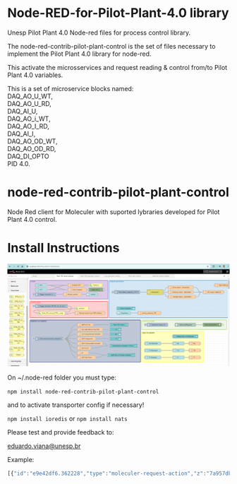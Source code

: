 # Node-RED-for-Pilot-Plant-4.0 library
Unesp Pilot Plant 4.0 Node-red files for process control library.

The node-red-contrib-pilot-plant-control is the set of files necessary to implement the Pilot Plant 4.0 library for node-red.

This activate the microsservices and request reading & control from/to Pilot Plant 4.0 variables.

This is a set of microservice blocks named:   
DAQ_AO_U_WT,  
DAQ_AO_U_RD,   
DAQ_AI_U,   
DAQ_AO_i_WT,   
DAQ_AO_I_RD,   
DAQ_AI_I,   
DAQ_AO_OD_WT,   
DAQ_AO_OD_RD,   
DAQ_DI_OPTO  
PID 4.0.  

# node-red-contrib-pilot-plant-control
Node Red client for Moleculer with suported lybraries developed for Pilot Plant 4.0 control.

# Install Instructions

![My Image](src/docs/Node-Red-overview.png)

On ~/.node-red folder you must type:

```npm install node-red-contrib-pilot-plant-control```

and to activate transporter config if necessary!

```npm install ioredis``` or ```npm install nats```

Please test and provide feedback to: 

eduardo.viana@unesp.br

Example:
```javascript
[{"id":"e9e42df6.362228","type":"moleculer-request-action","z":"7a957db.6565184","broker":"a1561512.479b88","service":"e04d3662.7276e8","name":"Math Add","topic":"add","x":140,"y":120,"wires":[["6f8604a8.d1e4d4"]]},{"id":"d139f5a2.5ef58","type":"moleculer-response-action","z":"7a957db.6565184","name":"","x":620,"y":120,"wires":[]},{"id":"6f8604a8.d1e4d4","type":"function","z":"7a957db.6565184","name":"Function ADD","func":"let response = Number(msg.payload.a) + Number(msg.payload.b);\nmsg.payload = response;\nmsg.emit('test.emit',\"OK\");\nmsg.broadcast('test.bcast',\"OK\")\n\nmsg.call('math.sub',{a:9,b:2}).then((data)=>{\n    msg.payload = data\n    node.send([null,msg])\n}).catch((err)=>{\n    node.error(err, msg)\n})\n\n\nmsg.call('none.action').then((data)=>{\n    msg.payload = data\n    node.send([null,msg])\n}).catch((err)=>{\n    node.error(err, msg)\n})\n\nreturn [msg]; // or node.send([msg])","outputs":2,"noerr":0,"x":360,"y":120,"wires":[["d139f5a2.5ef58","3e830924.03982e"],["fcc69260.f3cf28"]]},{"id":"8e0a4231.ce6f3","type":"moleculer-call","z":"7a957db.6565184","broker":"a1561512.479b88","name":"","topic":"math.add","options":"{}","x":380,"y":520,"wires":[["c63dc243.aa7308"]]},{"id":"4431e002.1e3ff8","type":"inject","z":"7a957db.6565184","name":"","topic":"","payload":"{\"a\":2,\"b\":3}","payloadType":"json","repeat":"","crontab":"","once":false,"onceDelay":0.1,"x":150,"y":520,"wires":[["8e0a4231.ce6f3"]]},{"id":"c63dc243.aa7308","type":"debug","z":"7a957db.6565184","name":"","active":true,"tosidebar":true,"console":false,"tostatus":false,"complete":"false","x":610,"y":520,"wires":[]},{"id":"1ff71ab8.d2a11d","type":"moleculer-event","z":"7a957db.6565184","broker":"a1561512.479b88","service":"e04d3662.7276e8","name":"","topic":"test.emit","group":"","x":140,"y":340,"wires":[["28184575.221e9a"]]},{"id":"60cb3234.7ce644","type":"moleculer-event","z":"7a957db.6565184","broker":"a1561512.479b88","service":"e04d3662.7276e8","name":"","topic":"test.bcast","group":"","x":140,"y":380,"wires":[["8c1cbbf4.5571e8"]]},{"id":"28184575.221e9a","type":"debug","z":"7a957db.6565184","name":"","active":true,"tosidebar":true,"console":false,"tostatus":false,"complete":"false","x":430,"y":340,"wires":[]},{"id":"8c1cbbf4.5571e8","type":"debug","z":"7a957db.6565184","name":"","active":true,"tosidebar":true,"console":false,"tostatus":false,"complete":"false","x":430,"y":380,"wires":[]},{"id":"fcc69260.f3cf28","type":"debug","z":"7a957db.6565184","name":"Msg Call inside function","active":true,"tosidebar":true,"console":false,"tostatus":false,"complete":"true","targetType":"full","x":670,"y":160,"wires":[]},{"id":"3e830924.03982e","type":"debug","z":"7a957db.6565184","name":"","active":true,"tosidebar":true,"console":false,"tostatus":false,"complete":"true","targetType":"full","x":610,"y":80,"wires":[]},{"id":"626c345.71f0bcc","type":"catch","z":"7a957db.6565184","name":"Catch Call Error","scope":["6f8604a8.d1e4d4"],"uncaught":false,"x":360,"y":40,"wires":[["76fd37ba.5b0398"]]},{"id":"76fd37ba.5b0398","type":"debug","z":"7a957db.6565184","name":"","active":true,"tosidebar":true,"console":false,"tostatus":false,"complete":"true","targetType":"full","x":610,"y":40,"wires":[]},{"id":"c3040db6.96b298","type":"comment","z":"7a957db.6565184","name":"Events","info":"","x":130,"y":300,"wires":[]},{"id":"b4850a1f.c3b21","type":"comment","z":"7a957db.6565184","name":"Actions","info":"","x":130,"y":80,"wires":[]},{"id":"f2f7b39.659485","type":"comment","z":"7a957db.6565184","name":"Calling Action","info":"","x":150,"y":480,"wires":[]},{"id":"2a865d05.96591a","type":"moleculer-request-action","z":"7a957db.6565184","broker":"a1561512.479b88","service":"e04d3662.7276e8","name":"Math Sub","topic":"sub","x":140,"y":160,"wires":[["d3046734.569e5"]]},{"id":"d3046734.569e5","type":"function","z":"7a957db.6565184","name":"Function SUB","func":"let response = Number(msg.payload.a) - Number(msg.payload.b);\nmsg.payload = response;\nreturn msg;","outputs":1,"noerr":0,"x":360,"y":160,"wires":[["2b7cfcbb.a74c3c","2d838152.18e576"]]},{"id":"2b7cfcbb.a74c3c","type":"debug","z":"7a957db.6565184","name":"","active":true,"tosidebar":true,"console":false,"tostatus":false,"complete":"true","targetType":"full","x":610,"y":240,"wires":[]},{"id":"2d838152.18e576","type":"moleculer-response-action","z":"7a957db.6565184","name":"","x":620,"y":200,"wires":[]},{"id":"a1561512.479b88","type":"moleculer-config","z":"","name":"NATS","options":"{\"transporter\":\"nats://localhost:4222\"}"},{"id":"e04d3662.7276e8","type":"moleculer-service-config","z":"","name":"math","version":"","settings":"{}"}]
```
